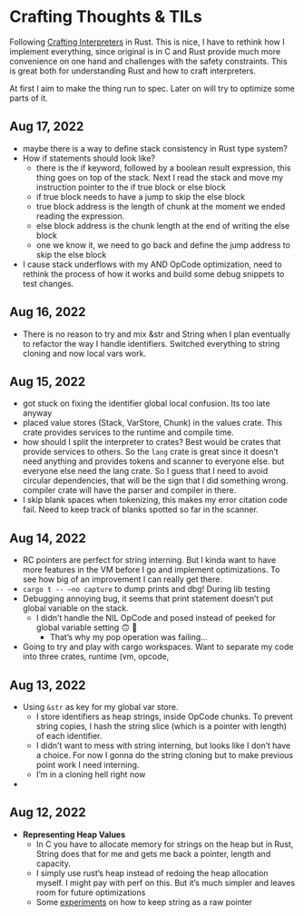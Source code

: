 # Crafting Thoughts & TILs
Following [Crafting Interpreters](https://craftinginterpreters.com/) in Rust. This is nice, I have to rethink how I implement everything, since original is in C and Rust provide much more convenience on one hand and challenges with the safety constraints. This is great both for understanding Rust and how to craft interpreters.

At first I aim to make the thing run to spec. Later on will try to optimize some parts of it.
## Aug 17, 2022
* maybe there is a way to define stack consistency in Rust type system?
* How if statements should look like?
	* there is the if keyword, followed by a boolean result expression, this thing goes on top of the stack. Next I read the stack and move my instruction pointer to the if true block or else block
	* if true block needs to have a jump to skip the else block
	* true block address is the length of chunk at the moment we ended reading the expression.
	* else block address is the chunk length at the end of writing the else block
	* one we know it, we need to go back and define the jump address to skip the else block
* I cause stack underflows with my AND OpCode optimization, need to rethink the process of how it works and build some debug snippets to test changes.
## Aug 16, 2022
* There is no reason to try and mix &str and String when I plan eventually to refactor the way I handle identifiers. Switched everything to string cloning and now local vars work.
## Aug 15, 2022
* got stuck on fixing the identifier global local confusion. Its too late anyway
* placed value stores (Stack, VarStore, Chunk) in the values crate. This crate provides services to the runtime and compile time. 
* how should I split the interpreter to crates? Best would be crates that provide services to others. So the `lang` crate is great since it doesn’t need anything and provides tokens and scanner to everyone else. but everyone else need the lang crate. So I guess that I need to avoid circular dependencies, that will be the sign that I did something wrong. compiler crate will have the parser and compiler in there. 
* I skip blank spaces when tokenizing, this makes my error citation code fail. Need to keep track of blanks spotted so far in the scanner.
## Aug 14, 2022
* RC pointers are perfect for string interning. But I kinda want to have more features in the VM before I go and implement optimizations. To see how big of an improvement I can really get there.
*  `cargo t -- —no capture` to dump prints and dbg! During lib testing
* Debugging annoying bug, it seems that print statement doesn’t put global variable on the stack. 
	* I didn’t handle the NIL OpCode and posed instead of peeked for global variable setting 🙃 🤡 
		* That’s why my pop operation was failing…
* Going to try and play with cargo workspaces. Want to separate my code into three crates, runtime (vm, opcode, 
## Aug 13, 2022
* Using `&str` as key for my global var store.
	* I store identifiers as heap strings, inside OpCode chunks. To prevent string copies, I hash the string slice (which is a pointer with length) of each identifier. 
	* I didn’t want to mess with string interning, but looks like I don’t have a choice. For now I gonna do the string cloning but to make previous point work I need interning.
	* I’m in a cloning hell right now
* 
## Aug 12, 2022
* **Representing Heap Values**
	* In C you have to allocate memory for strings on the heap but in Rust, String does that for me and gets me back a pointer, length and capacity. 
	* I simply use rust’s heap instead of redoing the heap allocation myself. I might pay with perf on this. But it’s much simpler and leaves room for future optimizations
	* Some [experiments](https://play.rust-lang.org/?version=stable&mode=debug&edition=2021&gist=d4371f3475b6a005a3392ef8687f52e6) on how to keep string as a raw pointer